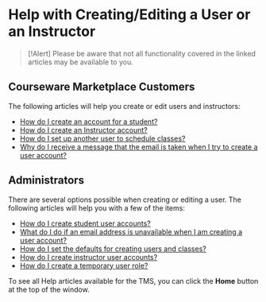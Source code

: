 # Help with Creating/Editing a User or an Instructor

> [!Alert] Please be aware that not all functionality covered in the linked articles may be available to you.

## Courseware Marketplace Customers

The following articles will help you create or edit users and instructors:

- [How do I create an account for a student?](../arvato-marketplace/user-accounts/create-student-account.md)
- [How do I create an Instructor account?](../arvato-marketplace/user-accounts/create-instructor-account.md)
- [How do I set up another user to schedule classes?](../arvato-marketplace/user-accounts/create-operations-manager.md)
- [Why do I receive a message that the email is taken when I try to create a user account?](../arvato-marketplace/user-accounts/email-taken-message.md)

## Administrators

There are several options possible when creating or editing a user. The following articles will help you with a few of the items: 

- [How do I create student user accounts?](../tms-administrators/users/student-management/create-student-user-accounts.md)
- [What do I do if an email address is unavailable when I am creating a user account?](../tms-administrators/users/student-management/email-address-unavailable.md)
- [How do I set the defaults for creating users and classes?](../tms-administrators/tms-fundamentals/set-defaults-for-creating-users-and-classes.md)
- [How do I create instructor user accounts?](../tms-administrators/users/instructor-management/create-instructor-user-accounts.md)
- [How do I create a temporary user role?](../tms-administrators/users/student-management/create-temporary-user-role.md)

To see all Help articles available for the TMS, you can click the **Home** button at the top of the window.
